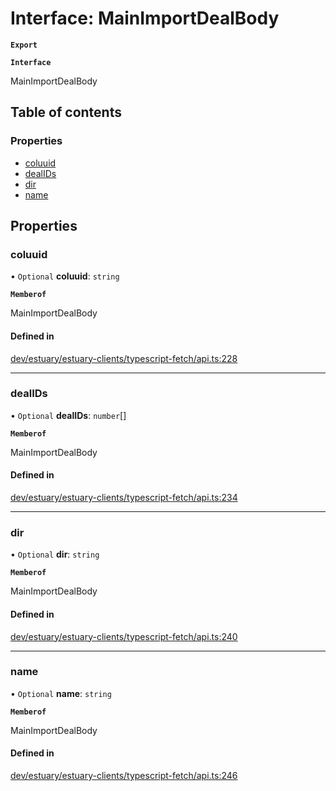 # Interface: MainImportDealBody

**`Export`**

**`Interface`**

MainImportDealBody

## Table of contents

### Properties

- [coluuid](../wiki/MainImportDealBody#coluuid)
- [dealIDs](../wiki/MainImportDealBody#dealids)
- [dir](../wiki/MainImportDealBody#dir)
- [name](../wiki/MainImportDealBody#name)

## Properties

### coluuid

• `Optional` **coluuid**: `string`

**`Memberof`**

MainImportDealBody

#### Defined in

[dev/estuary/estuary-clients/typescript-fetch/api.ts:228](https://github.com/application-research/estuary-clients/blob/8a3562b/typescript-fetch/api.ts#L228)

___

### dealIDs

• `Optional` **dealIDs**: `number`[]

**`Memberof`**

MainImportDealBody

#### Defined in

[dev/estuary/estuary-clients/typescript-fetch/api.ts:234](https://github.com/application-research/estuary-clients/blob/8a3562b/typescript-fetch/api.ts#L234)

___

### dir

• `Optional` **dir**: `string`

**`Memberof`**

MainImportDealBody

#### Defined in

[dev/estuary/estuary-clients/typescript-fetch/api.ts:240](https://github.com/application-research/estuary-clients/blob/8a3562b/typescript-fetch/api.ts#L240)

___

### name

• `Optional` **name**: `string`

**`Memberof`**

MainImportDealBody

#### Defined in

[dev/estuary/estuary-clients/typescript-fetch/api.ts:246](https://github.com/application-research/estuary-clients/blob/8a3562b/typescript-fetch/api.ts#L246)
